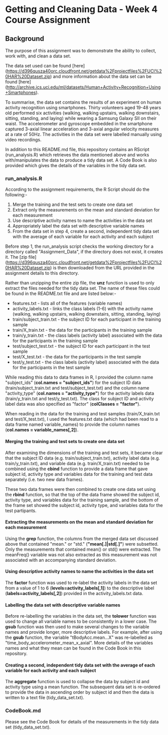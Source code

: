 # Getting and Cleaning Data - Week 4 Course Assignment

## Background 

The purpose of this assignment was to demonstrate the ability to collect, work with, and clean a data set. 

The data set used can be found [here] (https://d396qusza40orc.cloudfront.net/getdata%2Fprojectfiles%2FUCI%20HAR%20Dataset.zip) and more information about the data set can be found [here] (http://archive.ics.uci.edu/ml/datasets/Human+Activity+Recognition+Using+Smartphones). 

To summarise, the data set contains the results of an experiment on human activity recognition using smartphones. Thirty volunteers aged 19-48 years old performed six activities (walking, walking upstairs, walking downstairs, sitting, standing, and laying) while wearing a Samsung Galaxy SII on their waist. The accelerometer and gyroscope embedded in the smartphone captured 3-axial linear acceleration and 3-axial angular velocity measures at a rate of 50Hz. The activities in the data set were labelled manually using video recordings. 

In addition to this README.md file, this repository contains an RScript (run_analysis.R) which retrieves the data mentioned above and works with/manipulates the data to produce a tidy data set. A Code Book is also provided which gives the details of the variables in the tidy data set.   

### run_analysis.R

According to the assignment requirements, the R Script should do the following:-

1. Merge the training and the test sets to create one data set
2. Extract only the measurements on the mean and standard deviation for each measurement
3. Use descriptive activity names to name the activities in the data set
4. Appropriately label the data set with descriptive variable names
5. From the data set in step 4, create a second, independent tidy data set with the average of each variable for each activity and each subject

Before step 1, the run_analysis script checks the working directory for a directory called "Assignment_Data", if the directory does not exist, it creates it. The [zip file] (https://d396qusza40orc.cloudfront.net/getdata%2Fprojectfiles%2FUCI%20HAR%20Dataset.zip) is then downloaded from the URL provided in the assignment details to this directory. 

Rather than unzipping the entire zip file, the **unz** function is used to only extract the files needed for the tidy data set. The name of these files could be found in the README.txt file and are listed below:-

* features.txt - lists all of the features (variable names)
* activity_labels.txt - links the class labels (1-6) with the activity name (walking, walking upstairs, walking downstairs, sitting, standing, laying)
* train/subject_train.txt - the subject ID for each participant in the training sample
* train/X_train.txt - the data for the participants in the training sample 
* train/y_train.txt - the class labels (activity label) associated with the data for the participants in the training sample 
* test/subject_test.txt - the subject ID for each participant in the test sample
* test/X_test.txt - the data for the participants in the test sample 
* test/y_test.txt - the class labels (activity label) associated with the data for the participants in the test sample 

While reading this data to data frames in R, I provided the column name "subject_ids" (**col.names = "subject_ids"**) for the subject ID data (train/subject_train.txt and test/subject_test.txt) and the column name "activity_type" (**col.names = "activity_type"**) for the activity labels data (train/y_train.txt and test/y_test.txt). The class for subject ID and activity label data was also specified as "factor" (**colClasses = "factor"**).  

When reading in the data for the training and test samples (train/X_train.txt and test/X_test.txt), I used the features.txt data (which had been read to a data frame named variable_names) to provide the column names (**col.names = variable_names[,2]**). 

#### Merging the training and test sets to create one data set

After examining the dimensions of the training and test sets, it became clear that the subject ID data (e.g. train/subject_train.txt), activity label data (e.g. train/y_train.txt), and variable data (e.g. train/X_train.txt) needed to be combined using the **cbind** function to provide a data frame that gave subject id, activity type and variables data for the training and test data separately (i.e. two new data frames). 

These two data frames were then combined to create one data set using the **rbind** function, so that the top of the data frame showed the subject id, activity type, and variables data for the training sample, and the bottom of the frame set showed the subject id, activity type, and variables data for the test partipants.  

#### Extracting the measurements on the mean and standard deviation for each measurement

Using the **grep** function, the columns from the merged data set discussed above that contained "mean." or "std." (**"mean[.]|std[.]"**) were subsetted. Only the measurements that contained mean() or std() were extracted. The meanFreq() variable was not also extracted as this measurement was not associated with an accompanying standard deviation. 

#### Using descriptive activity names to name the activities in the data set

The **factor** function was used to re-label the activity labels in the data set from a value of 1 to 6 (**levels=activity_labels[,1]**) to the descriptive label (**labels=activity_labels[,2]**) provided in the activity_labels.txt data. 

#### Labelling the data set with descriptive variable names

Before re-labelling the variables in the data set, the **tolower** function was used to change all variable names to be consistently in a lower case. The **gsub** function was then used to make several changes to the variable names and provide longer, more descriptive labels. For example, after using the **gsub** function, the variable "tBodyAcc.mean...X" was re-labelled as "time_body_accelerometer_mean_x_axial". More details of the variables names and what they mean can be found in the Code Book in this repository. 

#### Creating a second, independent tidy data set with the average of each variable for each activity and each subject

The **aggregate** function is used to collapse the data by subject id and activity type using a mean function. The subsequent data set is re-ordered to provide the data in ascending order by subject id and then the data is written to a text file (tidy_data_set.txt).  

### CodeBook.md

Please see the Code Book for details of the measurements in the tidy data set (tidy_data_set.txt).
